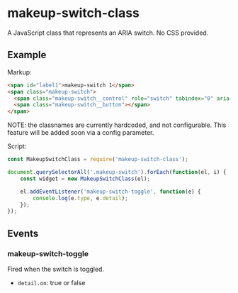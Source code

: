 # makeup-switch-class

A JavaScript class that represents an ARIA switch. No CSS provided.

## Example

Markup:

```html
<span id="label1">makeup-switch 1</span>
<span class="makeup-switch">
  <span class="makeup-switch__control" role="switch" tabindex="0" aria-checked="false" aria-labelledby="label1"></span>
  <span class="makeup-switch__button"></span>
</span>
```

NOTE: the classnames are currently hardcoded, and not configurable. This feature will be added soon via a config parameter.

Script:

```js
const MakeupSwitchClass = require('makeup-switch-class');

document.querySelectorAll('.makeup-switch').forEach(function(el, i) {
    const widget = new MakeupSwitchClass(el);

    el.addEventListener('makeup-switch-toggle', function(e) {
        console.log(e.type, e.detail);
    });
});
```

## Events

### makeup-switch-toggle

Fired when the switch is toggled.

* `detail.on`: true or false
